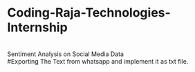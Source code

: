 # Coding-Raja-Technologies-Internship
<br>
Sentiment Analysis on Social Media Data
<br>
#Exporting The Text from whatsapp and implement it as txt file. 

